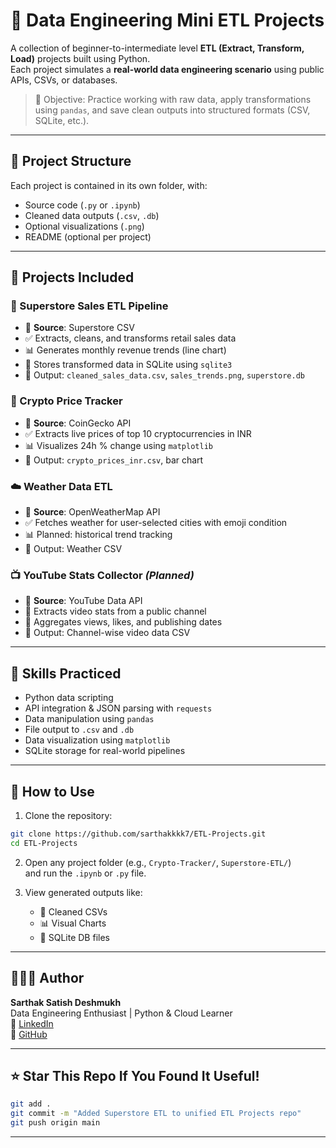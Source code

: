 # 🧩 Data Engineering Mini ETL Projects

A collection of beginner-to-intermediate level **ETL (Extract, Transform, Load)** projects built using Python.  
Each project simulates a **real-world data engineering scenario** using public APIs, CSVs, or databases.

> 🎯 Objective: Practice working with raw data, apply transformations using `pandas`, and save clean outputs into structured formats (CSV, SQLite, etc.).

---

## 📁 Project Structure

Each project is contained in its own folder, with:
- Source code (`.py` or `.ipynb`)
- Cleaned data outputs (`.csv`, `.db`)
- Optional visualizations (`.png`)
- README (optional per project)

---

## 🚀 Projects Included

### 🛒 Superstore Sales ETL Pipeline
- 📂 **Source**: Superstore CSV
- ✅ Extracts, cleans, and transforms retail sales data
- 📊 Generates monthly revenue trends (line chart)
- 💾 Stores transformed data in SQLite using `sqlite3`
- 📂 Output: `cleaned_sales_data.csv`, `sales_trends.png`, `superstore.db`
  
### 💸 Crypto Price Tracker
- 📡 **Source**: CoinGecko API
- ✅ Extracts live prices of top 10 cryptocurrencies in INR
- 📊 Visualizes 24h % change using `matplotlib`
- 📂 Output: `crypto_prices_inr.csv`, bar chart

### ☁️ Weather Data ETL 
- 📡 **Source**: OpenWeatherMap API
- ✅ Fetches weather for user-selected cities with emoji condition
- 📊 Planned: historical trend tracking
- 📂 Output: Weather CSV

### 📺 YouTube Stats Collector *(Planned)*
- 📡 **Source**: YouTube Data API
- 🔄 Extracts video stats from a public channel
- 🔧 Aggregates views, likes, and publishing dates
- 📂 Output: Channel-wise video data CSV

---

## 🧠 Skills Practiced

- Python data scripting
- API integration & JSON parsing with `requests`
- Data manipulation using `pandas`
- File output to `.csv` and `.db`
- Data visualization using `matplotlib`
- SQLite storage for real-world pipelines

---

## 📌 How to Use

1. Clone the repository:
```bash
git clone https://github.com/sarthakkkk7/ETL-Projects.git
cd ETL-Projects
```

2. Open any project folder (e.g., `Crypto-Tracker/`, `Superstore-ETL/`)  
   and run the `.ipynb` or `.py` file.

3. View generated outputs like:
   - 📄 Cleaned CSVs
   - 📊 Visual Charts
   - 💾 SQLite DB files

---

## 👨🏼‍💻 Author

**Sarthak Satish Deshmukh**  
Data Engineering Enthusiast | Python & Cloud Learner  
🔗 [LinkedIn](https://www.linkedin.com/in/sarthak-deshmukh-398316235)  
📂 [GitHub](https://github.com/sarthakkkk7)

---

## ⭐ Star This Repo If You Found It Useful!

```bash
git add .
git commit -m "Added Superstore ETL to unified ETL Projects repo"
git push origin main
```

---
